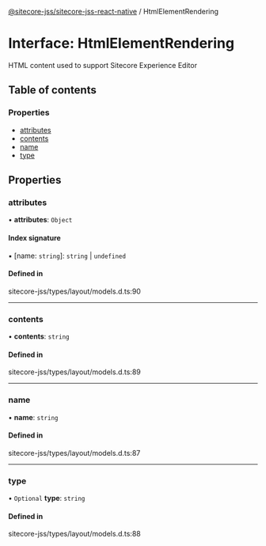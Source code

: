[@sitecore-jss/sitecore-jss-react-native](../README.md) / HtmlElementRendering

# Interface: HtmlElementRendering

HTML content used to support Sitecore Experience Editor

## Table of contents

### Properties

- [attributes](HtmlElementRendering.md#attributes)
- [contents](HtmlElementRendering.md#contents)
- [name](HtmlElementRendering.md#name)
- [type](HtmlElementRendering.md#type)

## Properties

### attributes

• **attributes**: `Object`

#### Index signature

▪ [name: `string`]: `string` \| `undefined`

#### Defined in

sitecore-jss/types/layout/models.d.ts:90

___

### contents

• **contents**: `string`

#### Defined in

sitecore-jss/types/layout/models.d.ts:89

___

### name

• **name**: `string`

#### Defined in

sitecore-jss/types/layout/models.d.ts:87

___

### type

• `Optional` **type**: `string`

#### Defined in

sitecore-jss/types/layout/models.d.ts:88
